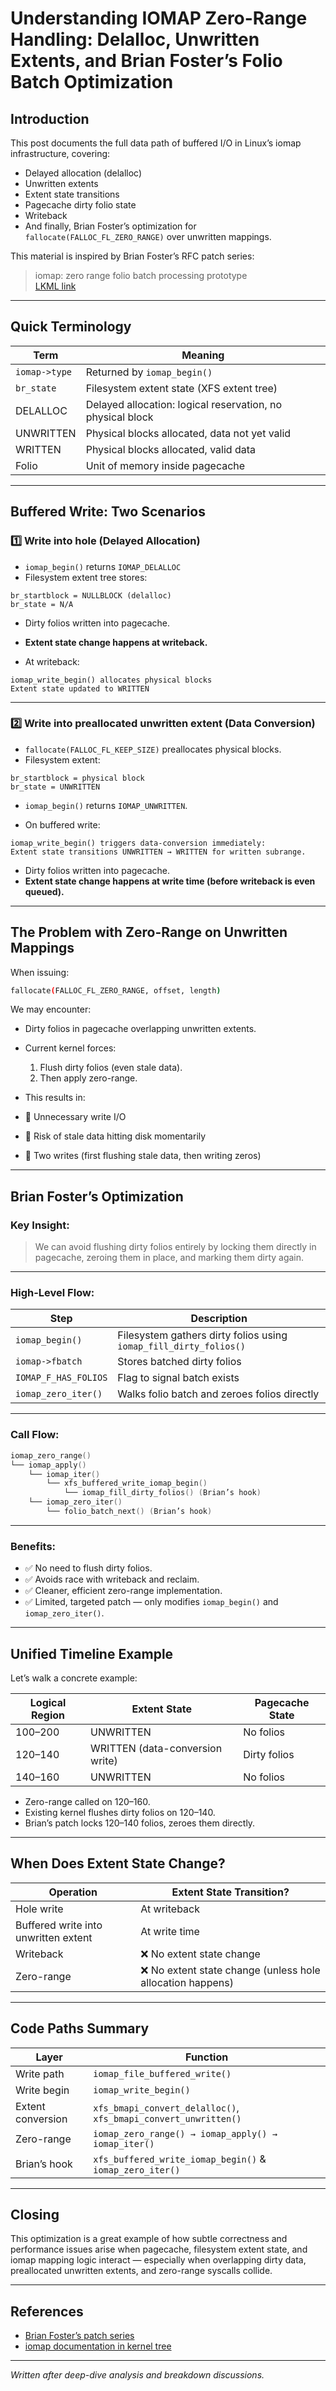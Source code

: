 # Understanding IOMAP Zero-Range Handling: Delalloc, Unwritten Extents, and Brian Foster’s Folio Batch Optimization

## Introduction

This post documents the full data path of buffered I/O in Linux’s iomap infrastructure, covering:

- Delayed allocation (delalloc)
- Unwritten extents
- Extent state transitions
- Pagecache dirty folio state
- Writeback
- And finally, Brian Foster’s optimization for `fallocate(FALLOC_FL_ZERO_RANGE)` over unwritten mappings.

This material is inspired by Brian Foster’s RFC patch series:

> iomap: zero range folio batch processing prototype\
> [LKML link](https://lore.kernel.org/linux-fsdevel/20241119154656.774395-1-bfoster@redhat.com/)

---

## Quick Terminology

| Term          | Meaning                                                    |
| ------------- | ---------------------------------------------------------- |
| `iomap->type` | Returned by `iomap_begin()`                                |
| `br_state`    | Filesystem extent state (XFS extent tree)                  |
| DELALLOC      | Delayed allocation: logical reservation, no physical block |
| UNWRITTEN     | Physical blocks allocated, data not yet valid              |
| WRITTEN       | Physical blocks allocated, valid data                      |
| Folio         | Unit of memory inside pagecache                            |

---

## Buffered Write: Two Scenarios

### 1️⃣ Write into hole (Delayed Allocation)

- `iomap_begin()` returns `IOMAP_DELALLOC`
- Filesystem extent tree stores:

```
br_startblock = NULLBLOCK (delalloc)
br_state = N/A
```

- Dirty folios written into pagecache.

- **Extent state change happens at writeback.**

- At writeback:

```
iomap_write_begin() allocates physical blocks
Extent state updated to WRITTEN
```

---

### 2️⃣ Write into preallocated unwritten extent (Data Conversion)

- `fallocate(FALLOC_FL_KEEP_SIZE)` preallocates physical blocks.
- Filesystem extent:

```
br_startblock = physical block
br_state = UNWRITTEN
```

- `iomap_begin()` returns `IOMAP_UNWRITTEN`.

- On buffered write:

```
iomap_write_begin() triggers data-conversion immediately:
Extent state transitions UNWRITTEN → WRITTEN for written subrange.
```

- Dirty folios written into pagecache.
- **Extent state change happens at write time (before writeback is even queued).**

---

## The Problem with Zero-Range on Unwritten Mappings

When issuing:

```bash
fallocate(FALLOC_FL_ZERO_RANGE, offset, length)
```

We may encounter:

- Dirty folios in pagecache overlapping unwritten extents.

- Current kernel forces:

  1. Flush dirty folios (even stale data).
  2. Then apply zero-range.

- This results in:

- 🔴 Unnecessary write I/O

- 🔴 Risk of stale data hitting disk momentarily

- 🔴 Two writes (first flushing stale data, then writing zeros)

---

## Brian Foster’s Optimization

### Key Insight:

> We can avoid flushing dirty folios entirely by locking them directly in pagecache, zeroing them in place, and marking them dirty again.

---

### High-Level Flow:

| Step                 | Description                                                       |
| -------------------- | ----------------------------------------------------------------- |
| `iomap_begin()`      | Filesystem gathers dirty folios using `iomap_fill_dirty_folios()` |
| `iomap->fbatch`      | Stores batched dirty folios                                       |
| `IOMAP_F_HAS_FOLIOS` | Flag to signal batch exists                                       |
| `iomap_zero_iter()`  | Walks folio batch and zeroes folios directly                      |

---

### Call Flow:

```c
iomap_zero_range()  
└── iomap_apply()  
    └── iomap_iter()  
        └── xfs_buffered_write_iomap_begin()  
            └── iomap_fill_dirty_folios() (Brian’s hook)  
    └── iomap_zero_iter()  
        └── folio_batch_next() (Brian’s hook)
```

---

### Benefits:

- ✅ No need to flush dirty folios.
- ✅ Avoids race with writeback and reclaim.
- ✅ Cleaner, efficient zero-range implementation.
- ✅ Limited, targeted patch — only modifies `iomap_begin()` and `iomap_zero_iter()`.

---

## Unified Timeline Example

Let’s walk a concrete example:

| Logical Region | Extent State                    | Pagecache State |
| -------------- | ------------------------------- | --------------- |
| 100–200        | UNWRITTEN                       | No folios       |
| 120–140        | WRITTEN (data-conversion write) | Dirty folios    |
| 140–160        | UNWRITTEN                       | No folios       |

- Zero-range called on 120–160.
- Existing kernel flushes dirty folios on 120–140.
- Brian’s patch locks 120–140 folios, zeroes them directly.

---

## When Does Extent State Change?

| Operation                            | Extent State Transition?                                  |
| ------------------------------------ | --------------------------------------------------------- |
| Hole write                           | At writeback                                              |
| Buffered write into unwritten extent | At write time                                             |
| Writeback                            | ❌ No extent state change                                  |
| Zero-range                           | ❌ No extent state change (unless hole allocation happens) |

---

## Code Paths Summary

| Layer             | Function                                                        |
| ----------------- | --------------------------------------------------------------- |
| Write path        | `iomap_file_buffered_write()`                                   |
| Write begin       | `iomap_write_begin()`                                           |
| Extent conversion | `xfs_bmapi_convert_delalloc()`, `xfs_bmapi_convert_unwritten()` |
| Zero-range        | `iomap_zero_range() → iomap_apply() → iomap_iter()`             |
| Brian’s hook      | `xfs_buffered_write_iomap_begin()` & `iomap_zero_iter()`        |

---

## Closing

This optimization is a great example of how subtle correctness and performance issues arise when pagecache, filesystem extent state, and iomap mapping logic interact — especially when overlapping dirty data, preallocated unwritten extents, and zero-range syscalls collide.

---

## References

- [Brian Foster’s patch series](https://lore.kernel.org/linux-fsdevel/20241119154656.774395-1-bfoster@redhat.com/)
- [iomap documentation in kernel tree](https://github.com/torvalds/linux/tree/master/fs/iomap)

---

*Written after deep-dive analysis and breakdown discussions.*

